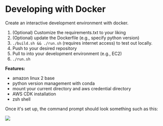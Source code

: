 # Developing with Docker

Create an interactive development environment with docker.

1. (Optional) Customize the requirements.txt to your liking
2. (Optional) update the Dockerfile (e.g., specify python version)
2. ```./build.sh && ./run.sh``` (requires internet access) to test out locally.
3. Push to your desired repository
4. Pull to into your development environment (e.g., EC2)
5. `./run.sh`

**Features:**
- amazon linux 2 base
- python version management with conda
- mount your current directory and aws credential directory
- AWS CDK installation
- zsh shell

Once it's set up, the command prompt should look something such as this:

![](https://github.com/awslabs/mlmax/raw/docker-development/modules/environment/util/docker/images/cli.png)
